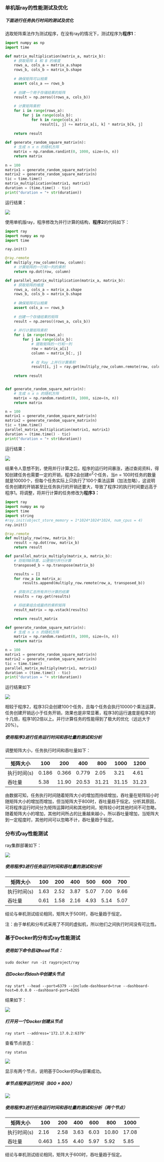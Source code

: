 ### 单机版ray的性能测试及优化

##### 下面进行任务执行时间的测试及优化

选取矩阵乘法作为测试程序，在没有ray的情况下，测试程序为**程序1**：

```python
import numpy as np
import time

def matrix_multiplication(matrix_a, matrix_b):
    # 获取矩阵 A 和 B 的维度
    rows_a, cols_a = matrix_a.shape
    rows_b, cols_b = matrix_b.shape
    
    # 确保矩阵可以相乘
    assert cols_a == rows_b
    
    # 创建一个用于存储结果的矩阵
    result = np.zeros((rows_a, cols_b))
    
    # 计算矩阵乘积
    for i in range(rows_a):
        for j in range(cols_b):
            for k in range(cols_a):
                result[i, j] += matrix_a[i, k] * matrix_b[k, j]
    
    return result
    
def generate_random_square_matrix(n):
    # 生成 n x n 的随机方阵
    matrix = np.random.randint(0, 1000, size=(n, n))
    return matrix
    
n = 100
matrix1 = generate_random_square_matrix(n)
matrix2 = generate_random_square_matrix(n)
tic = time.time()
matrix_multiplication(matrix1, matrix1)
duration = (time.time() - tic)
print("duration = "+ str(duration))
```

运行结果：

<img src="C:\Users\DELL\Desktop\ray部署及测试\src\4.png">

使用单机版ray，程序修改为并行计算的结构，**程序2**的代码如下：

```python
import ray
import numpy as np
import time

ray.init()

@ray.remote
def multiply_row_column(row, column):
    # 计算矩阵的一行和一列的乘积
    return np.dot(row, column)

def parallel_matrix_multiplication(matrix_a, matrix_b):
    # 获取矩阵的维度
    rows_a, cols_a = matrix_a.shape
    rows_b, cols_b = matrix_b.shape
    
    # 确保矩阵可以相乘
    assert cols_a == rows_b
    
    # 创建一个存储结果的矩阵
    result = np.zeros((rows_a, cols_b))
    
    # 并行计算矩阵乘积
    for i in range(rows_a):
        for j in range(cols_b):
            # 提取矩阵的一行和一列
            row = matrix_a[i]
            column = matrix_b[:, j]
            
            # 在 Ray 上并行计算乘积
            result[i, j] = ray.get(multiply_row_column.remote(row, column))
    
    return result


def generate_random_square_matrix(n):
    # 生成 n x n 的随机方阵
    matrix = np.random.randint(0, 1000, size=(n, n))
    return matrix

n = 100
matrix1 = generate_random_square_matrix(n)
matrix2 = generate_random_square_matrix(n)
tic = time.time()
parallel_matrix_multiplication(matrix1, matrix1)
duration = (time.time() - tic)
print("duration = "+ str(duration))
```

运行结果：

<img src="C:\Users\DELL\Desktop\ray部署及测试\src\5.png">

结果令人意想不到，使用并行计算之后，程序的运行时间暴涨，通过查阅资料，得知创建任务也需要一定的开销，程序2会创建$n^2$个任务，当$n=100$时任务的数量就是10000个，但每个任务实际上只执行了100个乘法运算（加法忽略），这说明任务创建的开销甚至比任务执行的开销还要大，导致了程序2的执行时间要远高于程序1。将调整，将并行计算的任务修改为**程序3：**

```python
import ray
import numpy as np
import time
import string
#ray.init(object_store_memory = 1*1024*1024*1024, num_cpus = 4)
ray.init()

@ray.remote
def multiply_row(row, matrix_b):
    result = np.dot(row, matrix_b)
    return result

def parallel_matrix_multiply(matrix_a, matrix_b):
    # 将矩阵B转置，以便按行并行计算
    transposed_b = np.transpose(matrix_b)

    results = []
    for row_a in matrix_a:
        results.append(multiply_row.remote(row_a, transposed_b))

    # 获取并汇总所有并行计算的结果
    results = ray.get(results)

    # 将结果组合成最终的乘积矩阵
    result_matrix = np.vstack(results)

    return result_matrix

def generate_random_square_matrix(n):
    # 生成 n x n 的随机方阵
    matrix = np.random.randint(0, 1000, size=(n, n))
    return matrix

n = 100
matrix1 = generate_random_square_matrix(n)
matrix2 = generate_random_square_matrix(n)
tic = time.time()
parallel_matrix_multiply(matrix1, matrix1)
duration = (time.time() - tic)
print("duration = "+ str(duration))
```

运行结果如下

<img src="C:\Users\DELL\Desktop\ray部署及测试\src\6.png">

相较于程序2，程序3只会创建100个任务，且每个任务会执行10000个乘法运算，任务创建开销远小于任务开销，效果也是非常显著，程序3的运行速度是程序2的十几倍，程序1的2倍以上。并行计算任务的性能得到了极大的优化（远远大于20%）。

##### 使用程序3进行任务运行时间和吞吐量的测试和分析

调整矩阵大小，任务执行时间和吞吐量如下：

| 矩阵大小    | 100   | 200   | 400   | 800   | 1000  | 1200  |
| ----------- | ----- | ----- | ----- | ----- | ----- | ----- |
| 执行时间(s) | 0.186 | 0.366 | 0.779 | 2.05  | 3.21  | 4.61  |
| 吞吐量      | 5.38  | 11.90 | 20.53 | 31.21 | 31.15 | 31.23 |

由数据可知，任务执行时间随着矩阵大小的增加而持续增加，吞吐量在矩阵较小时随矩阵大小的增加而增加，但当矩阵大于800时，吞吐量趋于恒定。分析其原因，可将程序运行时间分为矩阵运算时间和其他时间，矩阵较小时其他时间不可忽略，随着矩阵大小的增加，其他时间所占的比重越来越小，所以吞吐量增加，当矩阵大到一定程度时，其他时间可以忽略不计，吞吐量趋于恒定。

### 分布式ray性能测试

ray集群部署如下：

<img src="C:\Users\DELL\Desktop\ray部署及测试\src\10.png">

##### 使用程序3进行任务运行时间和吞吐量的测试和分析

| 矩阵大小    | 100  | 200  | 400  | 500  | 600  | 700  |
| ----------- | ---- | ---- | ---- | ---- | ---- | ---- |
| 执行时间(s) | 1.63 | 2.52 | 3.87 | 5.07 | 7.00 | 9.66 |
| 吞吐量      | 0.61 | 1.58 | 2.16 | 4.93 | 5.14 | 5.07 |

结论与单机测试结论相同，矩阵大于500时，吞吐量趋于恒定。

注：由于单机和分布式采用了不同的虚拟机，所以他们之间执行时间没有可比性。

### 基于Docker的分布式ray性能测试

##### 使用如下命令启动head节点：

```shell
sudo docker run -it rayproject/ray
```

##### 在Docker的dash中创建头节点

```shell
ray start --head --port=6379 --include-dashboard=true --dashboard-host=0.0.0.0 --dashboard-port=8265
```

结果如下：

<img src="C:\Users\DELL\Desktop\ray部署及测试\src\7.png">

##### 打开另一个Docker创建从节点

```shell
ray start --address='172.17.0.2:6379'
```

查看节点状态：

```shell
ray status
```

<img src="C:\Users\DELL\Desktop\ray部署及测试\src\9.png">

显示有两个节点，说明基于Docker的Ray部署成功。

##### 单节点程序运行时间（$800  \times 800$）

<img src="C:\Users\DELL\Desktop\ray部署及测试\src\8.png">

##### 使用程序3进行任务运行时间和吞吐量的测试和分析（两个节点）

| 矩阵大小    | 100   | 200  | 400  | 600  | 800   | 1000  |
| ----------- | ----- | ---- | ---- | ---- | ----- | ----- |
| 执行时间(s) | 2.16  | 2.58 | 3.63 | 6.03 | 10.80 | 17.08 |
| 吞吐量      | 0.463 | 1.55 | 4.40 | 5.97 | 5.92  | 5.85  |

结论与单机测试结论相同，矩阵大于600时，吞吐量趋于恒定。